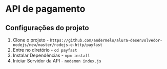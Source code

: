 # API de pagamento

## Configurações do projeto

1. Clone o projeto - `https://github.com/andermelo/alura-desenvolvedor-nodejs/new/master/nodejs-e-http/payfast`
2. Entre no diretório - `cd payfast`
3. Instalar Dependências - `npm install`
4. Iniciar Servidor da API - `nodemon index.js`

